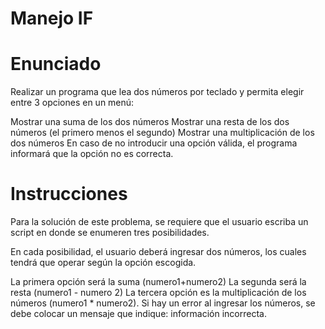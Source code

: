 # Manejo IF
# Enunciado
Realizar un programa que lea dos números por teclado y permita elegir entre 3 opciones en un menú:

Mostrar una suma de los dos números
Mostrar una resta de los dos números (el primero menos el segundo)
Mostrar una multiplicación de los dos números
En caso de no introducir una opción válida, el programa informará que la opción no es correcta.

# Instrucciones
Para la solución de este problema, se requiere que el usuario escriba un script en donde se enumeren tres posibilidades.

En cada posibilidad, el usuario deberá ingresar dos números, los cuales tendrá que operar según la opción escogida.

La primera opción será la suma (numero1+numero2)
La segunda será la resta (numero1 - numero 2)
La tercera opción es la multiplicación de los números (numero1 * numero2).
Si hay un error al ingresar los números, se debe colocar un mensaje que indique: información incorrecta.